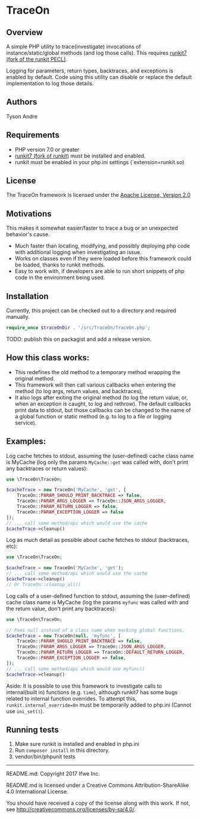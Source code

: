 TraceOn
=======

## Overview

A simple PHP utility to trace(investigate) invocations of instance/static/global methods (and log those calls).
This requires [runkit7 (fork of the runkit PECL)](https://github.com/runkit7/runkit7).

Logging for parameters, return types, backtraces, and exceptions is enabled by default.
Code using this utility can disable or replace the default implementation to log those details.

## Authors

Tyson Andre

## Requirements

- PHP version 7.0 or greater
- [runkit7 (fork of runkit)](https://github.com/runkit7/runkit7) must be installed and enabled.
- runkit must be enabled in your php.ini settings (`extension=runkit.so)

## License

The TraceOn framework is licensed under the <a href="http://www.apache.org/licenses/LICENSE-2.0">Apache License, Version 2.0</a>

## Motivations

This makes it somewhat easier/faster to trace a bug or an unexpected behavior's cause.

- Much faster than locating, modifying, and possibly deploying php code with additional logging when investigating an issue.
- Works on classes even if they were loaded before this framework could be loaded, thanks to runkit methods.
- Easy to work with, if developers are able to run short snippets of php code in the environment being used.

## Installation

Currently, this project can be checked out to a directory and required manually.

```php
require_once $traceOnDir . '/src/TraceOn/TraceOn.php';
```

TODO: publish this on packagist and add a release version.


## How this class works:

- This redefines the old method to a temporary method wrapping the original method.
- This framework will then call various callbacks when entering the method
  (to log args, return values, and backtraces),
- It also logs after exiting the original method (to log the return value, or, when an exception is caught, to log and rethrow).
  The default callbacks print data to stdout, but those callbacks can be changed to the name of a global function or static method (e.g. to log to a file or logging service).

## Examples:

Log cache fetches to stdout, assuming the (user-defined) cache class name is MyCache  (log only the params `MyCache::get` was called with, don't print any backtraces or return values):

```php
use \TraceOn\TraceOn;

$cacheTrace = new TraceOn('MyCache', 'get', [
    TraceOn::PARAM_SHOULD_PRINT_BACKTRACE => false,
    TraceOn::PARAM_ARGS_LOGGER => TraceOn::JSON_ARGS_LOGGER,
    TraceOn::PARAM_RETURN_LOGGER => false,
    TraceOn::PARAM_EXCEPTION_LOGGER => false
]);
// ... call some method/api which would use the cache
$cacheTrace->cleanup()
```

Log as much detail as possible about cache fetches to stdout (backtraces, etc):

```php
use \TraceOn\TraceOn;

$cacheTrace = new TraceOn('MyCache', 'get');
// ... call some method/api which would use the cache
$cacheTrace->cleanup()
// Or TraceOn::cleanup_all()
```

Log calls of a user-defined function to stdout, assuming the (user-defined) cache class name is MyCache  (log the params `myfunc` was called with and the return value, don't print any backtraces):

```php
use \TraceOn\TraceOn;

// Pass null instead of a class name when mocking global functions.
$cacheTrace = new TraceOn(null, 'myfunc', [
    TraceOn::PARAM_SHOULD_PRINT_BACKTRACE => false,
    TraceOn::PARAM_ARGS_LOGGER => TraceOn::JSON_ARGS_LOGGER,
    TraceOn::PARAM_RETURN_LOGGER => TraceOn::DEFAULT_RETURN_LOGGER,
    TraceOn::PARAM_EXCEPTION_LOGGER => false,
]);
// ... call some method/api which would use myfunc()
$cacheTrace->cleanup()
```

Aside: It is possible to use this framework to investigate calls to internal(built in) functions (e.g. `time`), although runkit7 has some bugs related to internal function overrides.
To attempt this, `runkit.internal_override=On` must be temporarily added to php.ini (Cannot use `ini_set()`).

## Running tests

1. Make sure runkit is installed and enabled in php.ini
2. Run `composer install` in this directory.
3. vendor/bin/phpunit tests

-----

README.md: Copyright 2017 Ifwe Inc.

README.md is licensed under a Creative Commons Attribution-ShareAlike 4.0 International License.

You should have received a copy of the license along with this work. If not, see <http://creativecommons.org/licenses/by-sa/4.0/>.
